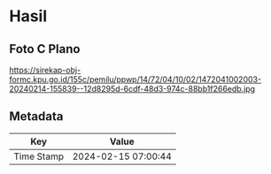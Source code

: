 # Hasil

## Foto C Plano

https://sirekap-obj-formc.kpu.go.id/155c/pemilu/ppwp/14/72/04/10/02/1472041002003-20240214-155839--12d8295d-6cdf-48d3-974c-88bb1f266edb.jpg


## Metadata

| Key        | Value               |
| ---------- | ------------------- |
| Time Stamp | 2024-02-15 07:00:44 |




